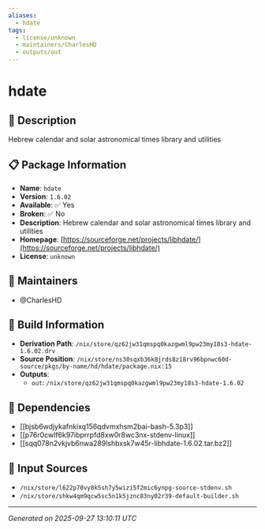 ```yaml
---
aliases:
  - hdate
tags:
  - license/unknown
  - maintainers/CharlesHD
  - outputs/out
---
```


# hdate

## 📝 Description

Hebrew calendar and solar astronomical times library and utilities

## 📋 Package Information

- **Name**: `hdate`
- **Version**: `1.6.02`
- **Available**: ✅ Yes
- **Broken**: ✅ No
- **Description**: Hebrew calendar and solar astronomical times library and utilities
- **Homepage**: [https://sourceforge.net/projects/libhdate/](https://sourceforge.net/projects/libhdate/)
- **License**: `unknown`
## 👥 Maintainers

- @CharlesHD


## 🔧 Build Information

- **Derivation Path**: `/nix/store/qz62jw31qmspq0kazgwml9pw23my18s3-hdate-1.6.02.drv`
- **Source Position**: `/nix/store/ns30sqxb36k8jrds8z18rv96bpnwc60d-source/pkgs/by-name/hd/hdate/package.nix:15`
- **Outputs**:
  - `out`:  `/nix/store/qz62jw31qmspq0kazgwml9pw23my18s3-hdate-1.6.02`

## 🔗 Dependencies

- [[bjsb6wdjykafnkixq156qdvmxhsm2bai-bash-5.3p3]]
- [[p76r0cwlf6k97ibprrpfd8xw0r8wc3nx-stdenv-linux]]
- [[sqq078n2vkjvb6nwa289lshbxsk7w45r-libhdate-1.6.02.tar.bz2]]

## 📁 Input Sources

- `/nix/store/l622p70vy8k5sh7y5wizi5f2mic6ynpg-source-stdenv.sh`
- `/nix/store/shkw4qm9qcw5sc5n1k5jznc83ny02r39-default-builder.sh`

---
*Generated on 2025-09-27 13:10:11 UTC*
